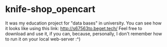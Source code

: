 # knife-shop_opencart
It was my education project for "data bases" in university.
You can see how it looks like using this link: http://s67563to.beget.tech/
Feel free to download and use it, if you can, because, personally, I don't remember how to run it on your local web-server :^)
